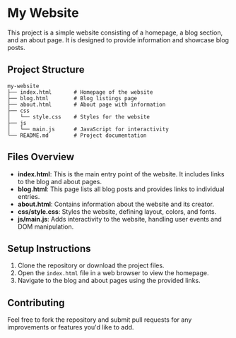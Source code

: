 # My Website

This project is a simple website consisting of a homepage, a blog section, and an about page. It is designed to provide information and showcase blog posts.

## Project Structure

```
my-website
├── index.html       # Homepage of the website
├── blog.html        # Blog listings page
├── about.html       # About page with information
├── css
│   └── style.css    # Styles for the website
├── js
│   └── main.js      # JavaScript for interactivity
└── README.md        # Project documentation
```

## Files Overview

- **index.html**: This is the main entry point of the website. It includes links to the blog and about pages.
- **blog.html**: This page lists all blog posts and provides links to individual entries.
- **about.html**: Contains information about the website and its creator.
- **css/style.css**: Styles the website, defining layout, colors, and fonts.
- **js/main.js**: Adds interactivity to the website, handling user events and DOM manipulation.

## Setup Instructions

1. Clone the repository or download the project files.
2. Open the `index.html` file in a web browser to view the homepage.
3. Navigate to the blog and about pages using the provided links.

## Contributing

Feel free to fork the repository and submit pull requests for any improvements or features you'd like to add.
